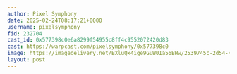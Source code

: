 ```yaml
---
author: Pixel Symphony
date: 2025-02-24T08:17:21+0000
username: pixelsymphony
fid: 232704
cast_id: 0x577398c0e6a8299f54955c8ff4c9552072420d83
cast: https://warpcast.com/pixelsymphony/0x577398c0
image: https://imagedelivery.net/BXluQx4ige9GuW0Ia56BHw/2539745c-2d54-4ee1-ef8d-71e0e41c0000/original
layout: post
---
```

  

<img src='https://imagedelivery.net/BXluQx4ige9GuW0Ia56BHw/2539745c-2d54-4ee1-ef8d-71e0e41c0000/original' alt='' referrerpolicy='no-referrer'/>